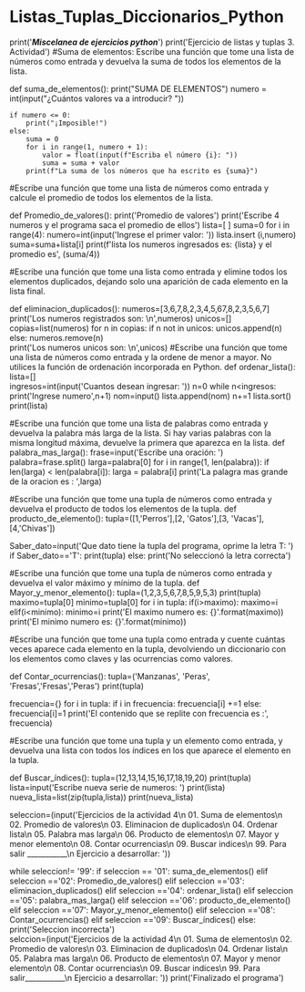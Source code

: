 # Listas_Tuplas_Diccionarios_Python
print('***Miscelanea de ejercicios python***')
print('Ejercicio de listas y tuplas 3. Actividad')
#Suma de elementos: Escribe una función que tome una lista de números como entrada y devuelva la suma de todos los elementos de la lista.

def suma_de_elementos():
    print("SUMA DE ELEMENTOS")
    numero = int(input("¿Cuántos valores va a introducir? "))

    if numero <= 0:
        print("¡Imposible!")
    else:
        suma = 0
        for i in range(1, numero + 1):
            valor = float(input(f"Escriba el número {i}: "))
            suma = suma + valor
        print(f"La suma de los números que ha escrito es {suma}")

#Escribe una función que tome una lista de números como entrada y calcule el promedio de todos los elementos de la lista.

def Promedio_de_valores():
    print('Promedio de valores')
    print('Escribe 4 numeros y el programa saca el promedio de ellos')
    lista=[ ]
    suma=0
    for i in range(4):
      numero=int(input('Ingrese el primer valor: '))
      lista.insert (i,numero)
      suma=suma+lista[i]
    print(f'lista los numeros ingresados es: {lista} y el promedio es', (suma/4))
  
#Escribe una función que tome una lista como entrada y elimine todos los elementos duplicados, dejando solo una aparición de cada elemento en la lista final.

def eliminacion_duplicados():
  numeros=[3,6,7,8,2,3,4,5,67,8,2,3,5,6,7]
  print('Los numeros registrados son: \n',numeros)
  unicos=[]
  copias=list(numeros)
  for n in copias:
    if n not in unicos:
      unicos.append(n)
    else:
      numeros.remove(n)  
  print('Los numeros  unicos son: \n',unicos)
#Escribe una función que tome una lista de números como entrada y la ordene de menor a mayor. No utilices la función de ordenación incorporada en Python.
def ordenar_lista():
  lista=[]  
  ingresos=int(input('Cuantos desean ingresar: '))
  n=0
  while n<ingresos:
    print('Ingrese numero',n+1)
    nom=input()
    lista.append(nom)
    n+=1
  lista.sort()
  print(lista)

#Escribe una función que tome una lista de palabras como entrada y devuelva la palabra más larga de la lista. Si hay varias palabras con la misma longitud máxima, devuelve la primera que aparezca en la lista.
def palabra_mas_larga():
  frase=input('Escribe una oración: ')
  palabra=frase.split()
  larga=palabra[0]
  for i in range(1, len(palabra)):
    if len(larga) < len(palabra[i]):
        larga = palabra[i]
  print('La palagra mas grande de la oracion es : ',larga)

#Escribe una función que tome una tupla de números como entrada y devuelva el producto de todos los elementos de la tupla.
def producto_de_elemento():
  tupla=([1,'Perros'],[2, 'Gatos'],[3, 'Vacas'],[4,'Chivas'])
  
  Saber_dato=input('Que dato tiene la tupla del programa, oprime la letra  T: ')
  if Saber_dato=='T':
    print(tupla)
  else:
    print('No seleccionó la letra correcta')

#Escribe una función que tome una tupla de números como entrada y devuelva el valor máximo y mínimo de la tupla.
def Mayor_y_menor_elemento():
  tupla=(1,2,3,5,6,7,8,5,9,5,3)
  print(tupla)
  maximo=tupla[0]
  minimo=tupla[0]
  for i in tupla:
    if(i>maximo):
      maximo=i
    elif(i<minimo):
      minimo=i
  print('El maximo numero es: {}'.format(maximo))
  print('El minimo numero es: {}'.format(minimo))

#Escribe una función que tome una tupla como entrada y cuente cuántas veces aparece cada elemento en la tupla, devolviendo un diccionario con los elementos como claves y las ocurrencias como valores.

def Contar_ocurrencias():
  tupla=('Manzanas', 'Peras', 'Fresas','Fresas','Peras')
  print(tupla)

  frecuencia={}
  for i in tupla:
    if i in frecuencia:
      frecuencia[i] +=1
    else:
      frecuencia[i]=1
  print('El contenido que se replite con frecuencia es :', frecuencia)

#Escribe una función que tome una tupla y un elemento como entrada, y devuelva una lista con todos los índices en los que aparece el elemento en la tupla.

def Buscar_índices():
  tupla=(12,13,14,15,16,17,18,19,20)
  print(tupla) 
  lista=input('Escribe nueva serie de numeros: ')
  print(lista)
  nueva_lista=list(zip(tupla,lista))
  print(nueva_lista)

seleccion=(input('Ejercicios de la actividad 4\n 01. Suma de elementos\n 02. Promedio de valores\n 03. Eliminacion de duplicados\n 04. Ordenar lista\n 05. Palabra mas larga\n 06. Producto de elementos\n 07. Mayor y menor elemento\n 08. Contar ocurrencias\n 09. Buscar indices\n 99. Para salir ___________\n Ejercicio a desarrollar: '))

while seleccion!= '99':
  if seleccion == '01':
    suma_de_elementos()
  elif seleccion =='02':
    Promedio_de_valores()
  elif seleccion =='03':
    eliminacion_duplicados()
  elif seleccion =='04':
    ordenar_lista()
  elif seleccion =='05':
    palabra_mas_larga()
  elif seleccion =='06':
    producto_de_elemento()
  elif seleccion =='07':
    Mayor_y_menor_elemento()
  elif seleccion =='08':
    Contar_ocurrencias()
  elif seleccion =='09':
    Buscar_índices()
  else:
    print('Seleccion incorrecta')     
  selccion=(input('Ejercicios de la actividad 4\n 01. Suma de elementos\n 02. Promedio de valores\n 03. Eliminacion de duplicados\n 04. Ordenar lista\n 05. Palabra mas larga\n 06. Producto de elementos\n 07. Mayor y menor elemento\n 08. Contar ocurrencias\n 09. Buscar indices\n 99. Para salir___________\n Ejercicio a desarrollar: '))
  print('Finalizado el programa')
 
    
  
    
